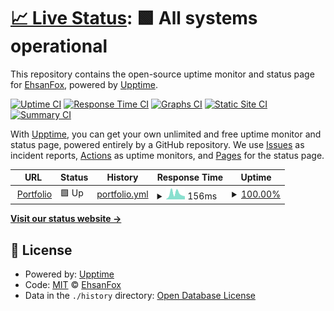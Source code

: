 # [📈 Live Status](https://ehsanfox.github.io/status): <!--live status--> **🟩 All systems operational**

This repository contains the open-source uptime monitor and status page for [EhsanFox](ehsan.js.org), powered by [Upptime](https://github.com/upptime/upptime).

[![Uptime CI](https://github.com/ehsanfox/status/workflows/Uptime%20CI/badge.svg)](https://github.com/ehsanfox/status/actions?query=workflow%3A%22Uptime+CI%22)
[![Response Time CI](https://github.com/ehsanfox/status/workflows/Response%20Time%20CI/badge.svg)](https://github.com/ehsanfox/status/actions?query=workflow%3A%22Response+Time+CI%22)
[![Graphs CI](https://github.com/ehsanfox/status/workflows/Graphs%20CI/badge.svg)](https://github.com/ehsanfox/status/actions?query=workflow%3A%22Graphs+CI%22)
[![Static Site CI](https://github.com/ehsanfox/status/workflows/Static%20Site%20CI/badge.svg)](https://github.com/ehsanfox/status/actions?query=workflow%3A%22Static+Site+CI%22)
[![Summary CI](https://github.com/ehsanfox/status/workflows/Summary%20CI/badge.svg)](https://github.com/ehsanfox/status/actions?query=workflow%3A%22Summary+CI%22)

With [Upptime](https://upptime.js.org), you can get your own unlimited and free uptime monitor and status page, powered entirely by a GitHub repository. We use [Issues](https://github.com/ehsanfox/status/issues) as incident reports, [Actions](https://github.com/ehsanfox/status/actions) as uptime monitors, and [Pages](https://ehsanfox.github.io/status) for the status page.

<!--start: status pages-->
<!-- This summary is generated by Upptime (https://github.com/upptime/upptime) -->
<!-- Do not edit this manually, your changes will be overwritten -->
<!-- prettier-ignore -->
| URL | Status | History | Response Time | Uptime |
| --- | ------ | ------- | ------------- | ------ |
| <img alt="" src="https://ehsan.js.org/favicon.ico" height="13"> [Portfolio](https://ehsan.js.org) | 🟩 Up | [portfolio.yml](https://github.com/EhsanFox/status/commits/HEAD/history/portfolio.yml) | <details><summary><img alt="Response time graph" src="./graphs/portfolio/response-time-week.png" height="20"> 156ms</summary><br><a href="https://status.ehsang.ir/history/portfolio"><img alt="Response time 180" src="https://img.shields.io/endpoint?url=https%3A%2F%2Fraw.githubusercontent.com%2FEhsanFox%2Fstatus%2FHEAD%2Fapi%2Fportfolio%2Fresponse-time.json"></a><br><a href="https://status.ehsang.ir/history/portfolio"><img alt="24-hour response time 235" src="https://img.shields.io/endpoint?url=https%3A%2F%2Fraw.githubusercontent.com%2FEhsanFox%2Fstatus%2FHEAD%2Fapi%2Fportfolio%2Fresponse-time-day.json"></a><br><a href="https://status.ehsang.ir/history/portfolio"><img alt="7-day response time 156" src="https://img.shields.io/endpoint?url=https%3A%2F%2Fraw.githubusercontent.com%2FEhsanFox%2Fstatus%2FHEAD%2Fapi%2Fportfolio%2Fresponse-time-week.json"></a><br><a href="https://status.ehsang.ir/history/portfolio"><img alt="30-day response time 159" src="https://img.shields.io/endpoint?url=https%3A%2F%2Fraw.githubusercontent.com%2FEhsanFox%2Fstatus%2FHEAD%2Fapi%2Fportfolio%2Fresponse-time-month.json"></a><br><a href="https://status.ehsang.ir/history/portfolio"><img alt="1-year response time 176" src="https://img.shields.io/endpoint?url=https%3A%2F%2Fraw.githubusercontent.com%2FEhsanFox%2Fstatus%2FHEAD%2Fapi%2Fportfolio%2Fresponse-time-year.json"></a></details> | <details><summary><a href="https://status.ehsang.ir/history/portfolio">100.00%</a></summary><a href="https://status.ehsang.ir/history/portfolio"><img alt="All-time uptime 99.96%" src="https://img.shields.io/endpoint?url=https%3A%2F%2Fraw.githubusercontent.com%2FEhsanFox%2Fstatus%2FHEAD%2Fapi%2Fportfolio%2Fuptime.json"></a><br><a href="https://status.ehsang.ir/history/portfolio"><img alt="24-hour uptime 100.00%" src="https://img.shields.io/endpoint?url=https%3A%2F%2Fraw.githubusercontent.com%2FEhsanFox%2Fstatus%2FHEAD%2Fapi%2Fportfolio%2Fuptime-day.json"></a><br><a href="https://status.ehsang.ir/history/portfolio"><img alt="7-day uptime 100.00%" src="https://img.shields.io/endpoint?url=https%3A%2F%2Fraw.githubusercontent.com%2FEhsanFox%2Fstatus%2FHEAD%2Fapi%2Fportfolio%2Fuptime-week.json"></a><br><a href="https://status.ehsang.ir/history/portfolio"><img alt="30-day uptime 100.00%" src="https://img.shields.io/endpoint?url=https%3A%2F%2Fraw.githubusercontent.com%2FEhsanFox%2Fstatus%2FHEAD%2Fapi%2Fportfolio%2Fuptime-month.json"></a><br><a href="https://status.ehsang.ir/history/portfolio"><img alt="1-year uptime 100.00%" src="https://img.shields.io/endpoint?url=https%3A%2F%2Fraw.githubusercontent.com%2FEhsanFox%2Fstatus%2FHEAD%2Fapi%2Fportfolio%2Fuptime-year.json"></a></details>

<!--end: status pages-->

[**Visit our status website →**](https://ehsanfox.github.io/status)

## 📄 License

- Powered by: [Upptime](https://github.com/upptime/upptime)
- Code: [MIT](./LICENSE) © [EhsanFox](ehsan.js.org)
- Data in the `./history` directory: [Open Database License](https://opendatacommons.org/licenses/odbl/1-0/)
